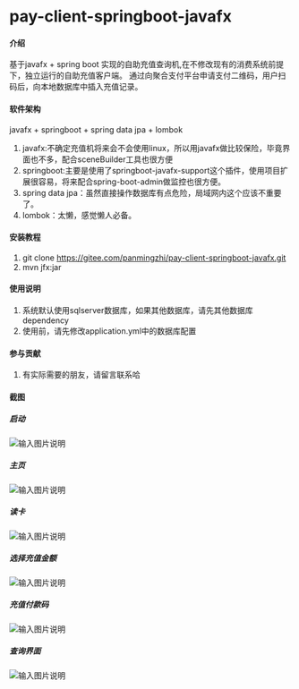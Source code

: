 # pay-client-springboot-javafx

#### 介绍
基于javafx + spring boot 实现的自助充值查询机,在不修改现有的消费系统前提下，独立运行的自助充值客户端。
通过向聚合支付平台申请支付二维码，用户扫码后，向本地数据库中插入充值记录。

#### 软件架构
javafx + springboot + spring data jpa + lombok

1. javafx:不确定充值机将来会不会使用linux，所以用javafx做比较保险，毕竟界面也不多，配合sceneBuilder工具也很方便
2. springboot:主要是使用了springboot-javafx-support这个插件，使用项目扩展很容易，将来配合spring-boot-admin做监控也很方便。
3. spring data jpa：虽然直接操作数据库有点危险，局域网内这个应该不重要了。
4. lombok：太懒，感觉懒人必备。

#### 安装教程

1. git clone https://gitee.com/panmingzhi/pay-client-springboot-javafx.git
2. mvn jfx:jar

#### 使用说明

1. 系统默认使用sqlserver数据库，如果其他数据库，请先其他数据库dependency
2. 使用前，请先修改application.yml中的数据库配置

#### 参与贡献

1. 有实际需要的朋友，请留言联系哈


#### 截图
##### 启动
![输入图片说明](https://images.gitee.com/uploads/images/2018/1225/205854_f66d3c15_87848.png "QQ截图20181225205252.png")
##### 主页
![输入图片说明](https://images.gitee.com/uploads/images/2018/1225/205919_4d0dda7b_87848.png "QQ截图20181225205122.png")
##### 读卡
![输入图片说明](https://images.gitee.com/uploads/images/2018/1225/205937_3471d694_87848.png "QQ截图20181225205137.png")
##### 选择充值金额
![输入图片说明](https://images.gitee.com/uploads/images/2018/1225/205946_9258bbac_87848.png "QQ截图20181225205201.png")
##### 充值付款码
![输入图片说明](https://images.gitee.com/uploads/images/2018/1225/205955_cdc0d04d_87848.png "QQ截图20181225205209.png")
##### 查询界面
![输入图片说明](https://images.gitee.com/uploads/images/2018/1225/210019_d4b3f10d_87848.png "QQ截图20181225205227.png")
